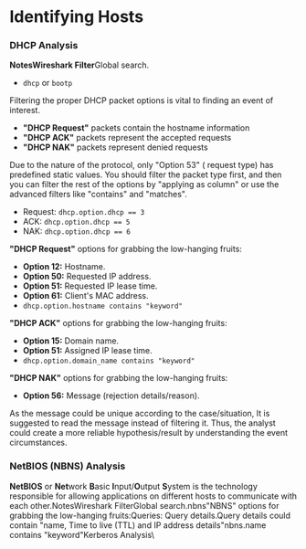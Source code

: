 # Identifying Hosts

### DHCP Analysis <a href="#dhcp-analysis" id="dhcp-analysis"></a>

**NotesWireshark Filter**Global search.

* `dhcp` or `bootp`

Filtering the proper DHCP packet options is vital to finding an event of interest.

* **"DHCP Request"** packets contain the hostname information
* **"DHCP ACK"** packets represent the accepted requests
* **"DHCP NAK"** packets represent denied requests

Due to the nature of the protocol, only "Option 53" ( request type) has predefined static values. You should filter the packet type first, and then you can filter the rest of the options by "applying as column" or use the advanced filters like "contains" and "matches".

* Request: `dhcp.option.dhcp == 3`
* ACK: `dhcp.option.dhcp == 5`
* NAK: `dhcp.option.dhcp == 6`

**"DHCP Request"** options for grabbing the low-hanging fruits:

* **Option 12:** Hostname.
* **Option 50:** Requested IP address.
* **Option 51:** Requested IP lease time.
* **Option 61:** Client's MAC address.
* `dhcp.option.hostname contains "keyword"`

**"DHCP ACK"** options for grabbing the low-hanging fruits:

* **Option 15:** Domain name.
* **Option 51:** Assigned IP lease time.
* `dhcp.option.domain_name contains "keyword"`

**"DHCP NAK"** options for grabbing the low-hanging fruits:

* **Option 56:** Message (rejection details/reason).

As the message could be unique according to the case/situation, It is suggested to read the message instead of filtering it. Thus, the analyst could create a more reliable hypothesis/result by understanding the event circumstances.

### NetBIOS (NBNS) Analysis <a href="#netbios-nbns-analysis" id="netbios-nbns-analysis"></a>

**NetBIOS** or **Net**work **B**asic **I**nput/**O**utput **S**ystem is the technology responsible for allowing applications on different hosts to communicate with each other.NotesWireshark FilterGlobal search.nbns"NBNS" options for grabbing the low-hanging fruits:Queries: Query details.Query details could contain "name, Time to live (TTL) and IP address details"nbns.name contains "keyword"​Kerberos Analysis​\
